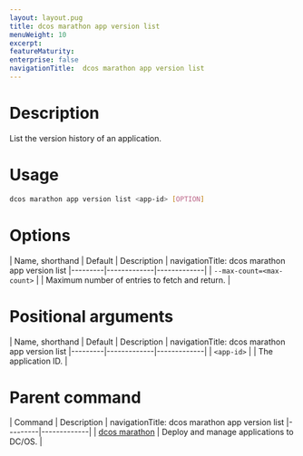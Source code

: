 ```yaml
---
layout: layout.pug
title: dcos marathon app version list
menuWeight: 10
excerpt:
featureMaturity:
enterprise: false
navigationTitle:  dcos marathon app version list
---
```


<!-- This source repo for this topic is https://github.com/dcos/dcos-docs -->


# Description
List the version history of an application.

# Usage

```bash
dcos marathon app version list <app-id> [OPTION]
```

# Options

| Name, shorthand | Default | Description |
navigationTitle:  dcos marathon app version list
|---------|-------------|-------------|
| `--max-count=<max-count>`   |             | Maximum number of entries to fetch and return. |

# Positional arguments

| Name, shorthand | Default | Description |
navigationTitle:  dcos marathon app version list
|---------|-------------|-------------|
| `<app-id>`   |             |  The application ID. |

# Parent command

| Command | Description |
navigationTitle:  dcos marathon app version list
|---------|-------------|
| [dcos marathon](/docs/1.9/cli/command-reference/dcos-marathon/) | Deploy and manage applications to DC/OS. |

<!-- # Examples -->
